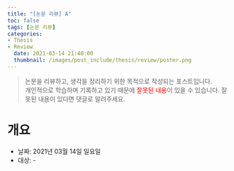 ```yaml
---
title: "[논문 리뷰] A"
toc: false
tags: [논문 리뷰]
categories:
- Thesis
- Review
  date: 2021-03-14 21:40:00
  thumbnail: /images/post_include/thesis/review/poster.png
---
```

> 논문을 리뷰하고, 생각을 정리하기 위한 목적으로 작성되는 포스트입니다.  
> 개인적으로 학습하며 기록하고 있기 때문에 <font color='red'>잘못된 내용</font>이 있을 수 있습니다. 잘못된 내용이 있다면 댓글로 알려주세요.

# 개요
* 날짜: 2021년 03월 14일 일요일
* 대상: -